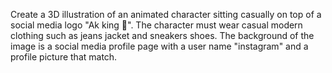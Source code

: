 








Create a 3D illustration of an animated character sitting casually on top of a social media logo "Ak king 👑". The character must wear casual modern clothing such as jeans jacket and sneakers shoes. The background of the image is a social media profile page with a user name "instagram" and a profile picture that match.
